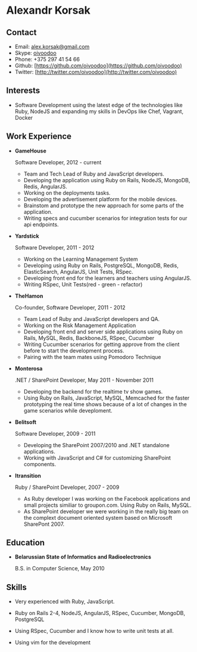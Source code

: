 Alexandr Korsak
===============

Contact
-------

*   Email: [alex.korsak@gmail.com](mailto:alex.korsak@gmail.com)
*   Skype: [oivoodoo](skype:oivoodoo)
*   Phone: +375 297 41 54 66
*   Github: [https://github.com/oivoodoo](https://github.com/oivoodoo)
*   Twitter: [http://twitter.com/oivoodoo](http://twitter.com/oivoodoo)

Interests
---------

*   Software Development using the latest edge of the technologies like Ruby,
    NodeJS and expanding my skills in DevOps like Chef, Vagrant, Docker


Work Experience
---------------

*   **GameHouse**

    Software Developer, 2012 - current

    -   Team and Tech Lead of Ruby and JavaScript developers.
    -   Developing the application using Ruby on Rails, NodeJS, MongoDB, Redis,
        AngularJS.
    -   Working on the deployments tasks.
    -   Developing the advertisement platform for the mobile devices.
    -   Brainstom and prototype the new approach for some parts of the
        application.
    -   Writing specs and cucumber scenarios for integration tests for our api
        endpoints.

*   **Yardstick**

    Software Developer, 2011 - 2012

    -   Working on the Learning Management System
    -   Developing using Ruby on Rails, PostgreSQL, MongoDB, Redis,
        ElasticSearch, AngularJS, Unit Tests, RSpec.
    -   Developing front end for the learners and teachers using AngularJS.
    -   Writing RSpec, Unit Tests(red - green - refactor)

*   **TheHamon**

    Co-founder, Software Developer, 2011 - 2012

    -   Team Lead of Ruby and JavaScript developers and QA.
    -   Working on the Risk Management Application
    -   Developing front end and server side applications using Ruby on Rails,
        MySQL, Redis, BackboneJS, RSpec, Cucumber
    -   Writing Cucumber scenarios for getting approve from the client
        before to start the development process.
    -   Pairing with the team mates using Pomodoro Technique

*   **Monterosa**

    .NET / SharePoint Developer, May 2011 - November 2011

    -   Developing the backend for the realtime tv show games.
    -   Using Ruby on Rails, JavaScript, MySQL, Memcached for the faster
        prototyping the real time shows because of a lot of changes in the game
        scenarios while deveploment.

*   **Belitsoft**

    Software Developer, 2009 - 2011

    -   Developing the SharePoint 2007/2010 and .NET standalone applications.
    -   Working with JavaScript and C# for customizing SharePoint components.

*   **Itransition**

    Ruby / SharePoint Developer, 2007 - 2009

    -   As Ruby developer I was working on the Facebook applications and small
        projects similiar to groupon.com. Using Ruby on Rails, MySQL.
    -   As SharePoint developer we were working in the really big team on the
        complext document oriented system based on Microsoft SharePont 2007.


Education
---------

*   **Belarussian State of Informatics and Radioelectronics**

    B.S. in Computer Science, May 2010


Skills
------

*   Very experienced with Ruby, JavaScript.

*   Ruby on Rails 2-4, NodeJS, AngularJS, RSpec, Cucumber, MongoDB, PostgreSQL

*   Using RSpec, Cucumber and I know how to write unit tests at all.

*   Using vim for the development

